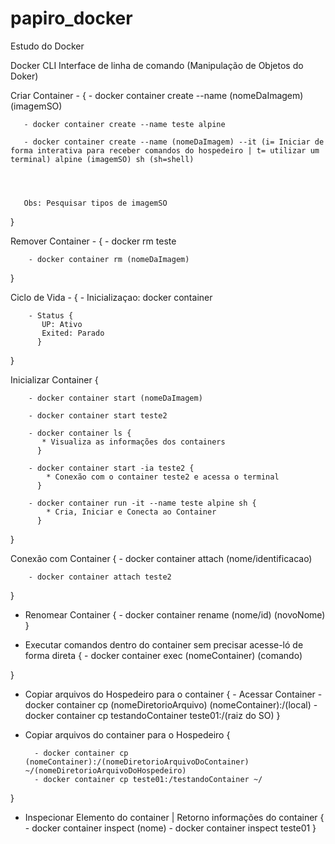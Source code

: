 # papiro_docker
Estudo do Docker


Docker CLI
Interface de linha de comando (Manipulação de Objetos do Doker)


 Criar Container - {
       - docker container create --name (nomeDaImagem) (imagemSO)
       
       - docker container create --name teste alpine
       
       - docker container create --name (nomeDaImagem) --it (i= Iniciar de forma interativa para receber comandos do hospedeiro | t= utilizar um terminal) alpine (imagemSO) sh (sh=shell)
       
       
       
       
       Obs: Pesquisar tipos de imagemSO
 } 
 
 Remover Container - {
        - docker rm teste
        
        - docker container rm (nomeDaImagem)
 }
 
 
 Ciclo de Vida - {
        - Inicializaçao: docker container
        
        - Status {
           UP: Ativo
           Exited: Parado       
          }
 }
     
 Inicializar Container {
        
        - docker container start (nomeDaImagem)
        
        - docker container start teste2
        
        - docker container ls {
           * Visualiza as informações dos containers    
          } 
          
        - docker container start -ia teste2 {
            * Conexão com o container teste2 e acessa o terminal
          }
          
        - docker container run -it --name teste alpine sh {
            * Cria, Iniciar e Conecta ao Container
          }
 }
 
 Conexão com Container {
        - docker container attach (nome/identificacao)
        
        - docker container attach teste2
 }      
 
 - Renomear Container {
        - docker container rename (nome/id) (novoNome)
 }
 
 
 - Executar comandos dentro do container sem precisar acesse-ló de forma direta {
        - docker container exec (nomeContainer) (comando)
   
 }
 
 
 - Copiar arquivos do Hospedeiro para o container {
          - Acessar Container
          - docker container cp (nomeDiretorioArquivo) (nomeContainer):/(local)
          - docker container cp testandoContainer teste01:/(raiz do SO)
  }
 
  - Copiar arquivos do container para o Hospedeiro {
   
          - docker container cp (nomeContainer):/(nomeDiretorioArquivoDoContainer) ~/(nomeDiretorioArquivoDoHospedeiro)
          - docker container cp teste01:/testandoContainer ~/

  }
 
 - Inspecionar Elemento do container | Retorno informações do container {
          - docker container inspect (nome)
          - docker container inspect teste01
  }
 
 
